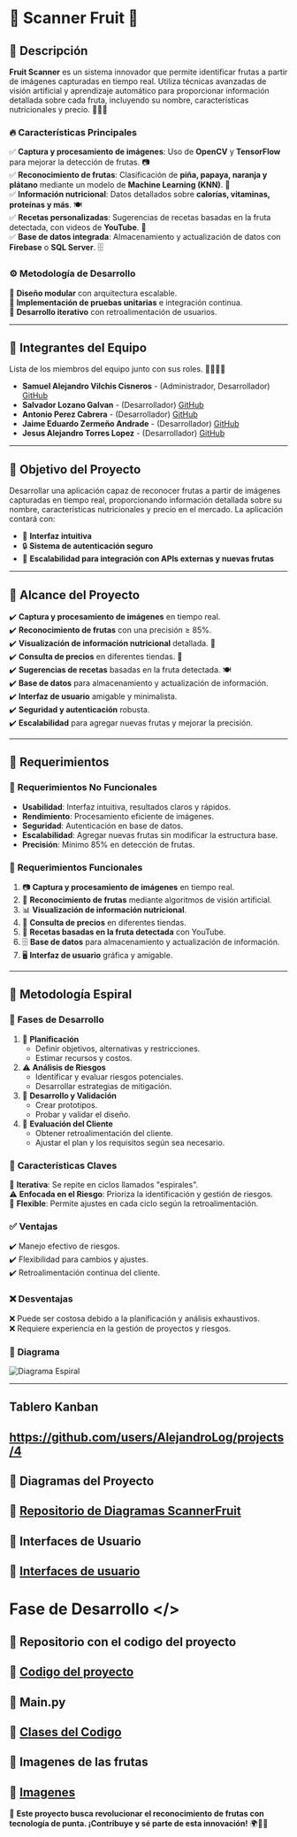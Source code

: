 # 🍎 Scanner Fruit 🍌

## 📌 Descripción
**Fruit Scanner** es un sistema innovador que permite identificar frutas a partir de imágenes capturadas en tiempo real. Utiliza técnicas avanzadas de visión artificial y aprendizaje automático para proporcionar información detallada sobre cada fruta, incluyendo su nombre, características nutricionales y precio. 🍍🍊🥭

### 🔥 Características Principales
✅ **Captura y procesamiento de imágenes**: Uso de **OpenCV** y **TensorFlow** para mejorar la detección de frutas. 📷  
✅ **Reconocimiento de frutas**: Clasificación de **piña, papaya, naranja y plátano** mediante un modelo de **Machine Learning (KNN)**. 🧠  
✅ **Información nutricional**: Datos detallados sobre **calorías, vitaminas, proteínas y más**. 🍽️  
✅ **Recetas personalizadas**: Sugerencias de recetas basadas en la fruta detectada, con videos de **YouTube**. 🎥  
✅ **Base de datos integrada**: Almacenamiento y actualización de datos con **Firebase** o **SQL Server**. 🗄️  

### ⚙️ Metodología de Desarrollo
🔹 **Diseño modular** con arquitectura escalable.  
🔹 **Implementación de pruebas unitarias** e integración continua.  
🔹 **Desarrollo iterativo** con retroalimentación de usuarios.  

---

## 👥 Integrantes del Equipo
Lista de los miembros del equipo junto con sus roles. 👨‍💻👩‍💻

- **Samuel Alejandro Vilchis Cisneros** - (Administrador, Desarrollador) [GitHub](https://github.com/AlejandroLog)  
- **Salvador Lozano Galvan** - (Desarrollador) [GitHub](https://github.com/LOGAS-7)  
- **Antonio Perez Cabrera** - (Desarrollador) [GitHub](https://github.com/antonio-pcabrera)  
- **Jaime Eduardo Zermeño Andrade** - (Desarrollador) [GitHub](https://github.com/jaimeZ-code)  
- **Jesus Alejandro Torres Lopez** - (Desarrollador) [GitHub](https://github.com/jesto32)  

---

## 🎯 Objetivo del Proyecto
Desarrollar una aplicación capaz de reconocer frutas a partir de imágenes capturadas en tiempo real, proporcionando información detallada sobre su nombre, características nutricionales y precio en el mercado. La aplicación contará con:  
- 📱 **Interfaz intuitiva**  
- 🔒 **Sistema de autenticación seguro**  
- 🔄 **Escalabilidad para integración con APIs externas y nuevas frutas**  

---

## 📌 Alcance del Proyecto
✔️ **Captura y procesamiento de imágenes** en tiempo real.  
✔️ **Reconocimiento de frutas** con una precisión ≥ 85%.  
✔️ **Visualización de información nutricional** detallada. 🍏  
✔️ **Consulta de precios** en diferentes tiendas. 🏪  
✔️ **Sugerencias de recetas** basadas en la fruta detectada. 🍽️  
✔️ **Base de datos** para almacenamiento y actualización de información.  
✔️ **Interfaz de usuario** amigable y minimalista.  
✔️ **Seguridad y autenticación** robusta.  
✔️ **Escalabilidad** para agregar nuevas frutas y mejorar la precisión.  

---

## 📌 Requerimientos

### 🔹 **Requerimientos No Funcionales**
- **Usabilidad**: Interfaz intuitiva, resultados claros y rápidos.  
- **Rendimiento**: Procesamiento eficiente de imágenes.  
- **Seguridad**: Autenticación en base de datos.  
- **Escalabilidad**: Agregar nuevas frutas sin modificar la estructura base.  
- **Precisión**: Mínimo 85% en detección de frutas.  

### 🔹 **Requerimientos Funcionales**
1. 📷 **Captura y procesamiento de imágenes** en tiempo real.  
2. 🍊 **Reconocimiento de frutas** mediante algoritmos de visión artificial.  
3. 📊 **Visualización de información nutricional**.  
4. 🛒 **Consulta de precios** en diferentes tiendas.  
5. 🎥 **Recetas basadas en la fruta detectada** con YouTube.  
6. 🗄️ **Base de datos** para almacenamiento y actualización de información.  
7. 🖥️ **Interfaz de usuario** gráfica y amigable.  

---

## 🔄 Metodología Espiral

### 📌 **Fases de Desarrollo**
1. 📌 **Planificación**  
   - Definir objetivos, alternativas y restricciones.  
   - Estimar recursos y costos.  
2. ⚠️ **Análisis de Riesgos**  
   - Identificar y evaluar riesgos potenciales.  
   - Desarrollar estrategias de mitigación.  
3. 🔧 **Desarrollo y Validación**  
   - Crear prototipos.  
   - Probar y validar el diseño.  
4. 💬 **Evaluación del Cliente**  
   - Obtener retroalimentación del cliente.  
   - Ajustar el plan y los requisitos según sea necesario.  

### 📌 **Características Claves**
🔄 **Iterativa**: Se repite en ciclos llamados "espirales".  
⚠️ **Enfocada en el Riesgo**: Prioriza la identificación y gestión de riesgos.  
🔧 **Flexible**: Permite ajustes en cada ciclo según la retroalimentación.  

### ✅ **Ventajas**
✔️ Manejo efectivo de riesgos.  
✔️ Flexibilidad para cambios y ajustes.  
✔️ Retroalimentación continua del cliente.  

### ❌ **Desventajas**
❌ Puede ser costosa debido a la planificación y análisis exhaustivos.  
❌ Requiere experiencia en la gestión de proyectos y riesgos.  

### 📌 **Diagrama**
![Diagrama Espiral](https://github.com/AlejandroLog/IndividualReadme/blob/8a2c557a679777c5c5809d7800d91a8dc835711e/espiral.jpg)  

---
## Tablero Kanban
https://github.com/users/AlejandroLog/projects/4
---

## 📝 Diagramas del Proyecto
📌 [Repositorio de Diagramas ScannerFruit](https://github.com/AlejandroLog/DiagramasScannerFruit)  
---

## 📝 Interfaces de Usuario
📌 [Interfaces de usuario](https://github.com/AlejandroLog/Interfaces_Fruit)
---

# Fase de Desarrollo </>

## 📝 Repositorio con el codigo del proyecto
📌 [Codigo del proyecto](https://github.com/AlejandroLog/FruitScannerCode)  
---

## 📝 Main.py
📌 [Clases del Codigo](https://github.com/AlejandroLog/FruitScannerCode/blob/main/main.py)  
---

## 📝 Imagenes de las frutas
📌 [Imagenes](https://github.com/AlejandroLog/FruitScannerCode/tree/main/frutas)  
---

🚀 **Este proyecto busca revolucionar el reconocimiento de frutas con tecnología de punta. ¡Contribuye y sé parte de esta innovación!** 🌍🍎🤖

